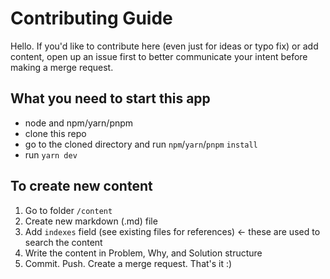 # Contributing Guide

Hello. If you'd like to contribute here (even just for ideas or typo fix) or add content, open up an issue first to better communicate your intent before making a merge request.

## What you need to start this app
- node and npm/yarn/pnpm
- clone this repo
- go to the cloned directory and run `npm`/`yarn`/`pnpm` `install`
- run `yarn dev`

## To create new content

1. Go to folder `/content`
2. Create new markdown (.md) file
3. Add `indexes` field (see existing files for references) <- these are used to search the content
4. Write the content in Problem, Why, and Solution structure
5. Commit. Push. Create a merge request. That's it :)
